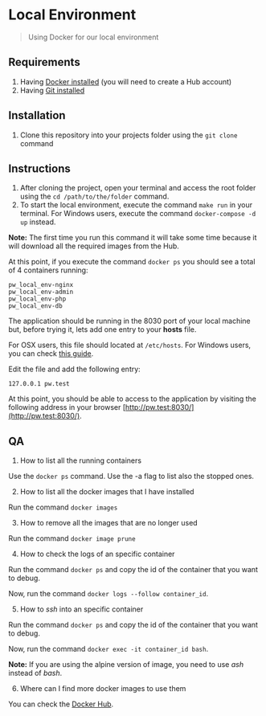 # Local Environment
> Using Docker for our local environment

## Requirements

1. Having [Docker installed](https://www.docker.com/products/docker-desktop) (you will need to create a Hub account)
2. Having [Git installed](https://git-scm.com/downloads)

## Installation

1. Clone this repository into your projects folder using the `git clone` command

## Instructions

1. After cloning the project, open your terminal and access the root folder using the `cd /path/to/the/folder` command.
2. To start the local environment, execute the command `make run` in your terminal. For Windows users, execute the command `docker-compose -d up` instead.

**Note:** The first time you run this command it will take some time because it will download all the required images from the Hub.

At this point, if you execute the command `docker ps` you should see a total of 4 containers running:

```
pw_local_env-nginx
pw_local_env-admin
pw_local_env-php
pw_local_env-db
```

The application should be running in the 8030 port of your local machine but, before trying it, lets add one entry to your **hosts** file.

For OSX users, this file should located at `/etc/hosts`. For Windows users, you can check [this guide](https://www.howtogeek.com/howto/27350/beginner-geek-how-to-edit-your-hosts-file/).

Edit the file and add the following entry:

```
127.0.0.1 pw.test
```

At this point, you should be able to access to the application by visiting the following address in your browser [http://pw.test:8030/](http://pw.test:8030/).

## QA

1. How to list all the running containers

Use the `docker ps` command. Use the -a flag to list also the stopped ones.

2. How to list all the docker images that I have installed

Run the command `docker images`

3. How to remove all the images that are no longer used

Run the command `docker image prune`

4. How to check the logs of an specific container

Run the command `docker ps` and copy the id of the container that you want to debug.

Now, run the command `docker logs --follow container_id`.

5. How to _ssh_ into an specific container

Run the command `docker ps` and copy the id of the container that you want to debug.

Now, run the command `docker exec -it container_id bash`.

**Note:** If you are using the alpine version of image, you need to use _ash_ instead of _bash_.

6. Where can I find more docker images to use them

You can check the [Docker Hub](https://hub.docker.com/).

